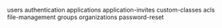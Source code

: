 users
authentication
applications
application-invites
custom-classes
acls
file-management
groups
organizations
password-reset

